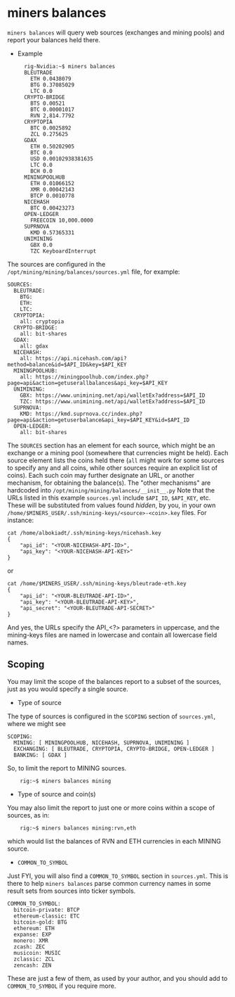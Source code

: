miners balances
===============
`miners balances` will query web sources (exchanges and mining pools) and report your balances held there.

* Example

        rig-Nvidia:~$ miners balances 
        BLEUTRADE
          ETH 0.0438079
          BTG 0.37085029
          LTC 0.0
        CRYPTO-BRIDGE
          BTS 0.00521
          BTC 0.00001017
          RVN 2,814.7792
        CRYPTOPIA
          BTC 0.0025892
          ZCL 0.275625
        GDAX
          ETH 0.50202905
          BTC 0.0
          USD 0.00102938381635
          LTC 0.0
          BCH 0.0
        MININGPOOLHUB
          ETH 0.01066152
          XMR 0.00042143
          BTCP 0.0010778
        NICEHASH
          BTC 0.00423273
        OPEN-LEDGER
          FREECOIN 10,000.0000
        SUPRNOVA
          KMD 0.57365331
        UNIMINING
          GBX 0.0
          TZC KeyboardInterrupt

The sources are configured in the `/opt/mining/mining/balances/sources.yml` file, for example:

    SOURCES:
      BLEUTRADE:
        BTG:
        ETH: 
        LTC:
      CRYPTOPIA:
        all: cryptopia
      CRYPTO-BRIDGE:
        all: bit-shares
      GDAX: 
        all: gdax
      NICEHASH:
        all: https://api.nicehash.com/api?method=balance&id=$API_ID&key=$API_KEY
      MININGPOOLHUB:
        all: https://miningpoolhub.com/index.php?page=api&action=getuserallbalances&api_key=$API_KEY
      UNIMINING:
        GBX: https://www.unimining.net/api/walletEx?address=$API_ID
        TZC: https://www.unimining.net/api/walletEx?address=$API_ID
      SUPRNOVA:
        KMD: https://kmd.suprnova.cc/index.php?page=api&action=getuserbalance&api_key=$API_KEY&id=$API_ID
      OPEN-LEDGER:
        all: bit-shares

The `SOURCES` section has an element for each source, which might be an exchange or a mining pool (somewhere that currencies might be held). Each source element lists the coins held there (`all` might work for some sources to specify any and all coins, while other sources require an explicit list of coins). Each such coin may further designate an URL, or another mechanism, for obtaining the balance(s). The "other mechanisms" are hardcoded into `/opt/mining/mining/balances/__init__.py`
Note that the URLs listed in this example `sources.yml` include `$API_ID`, `$API_KEY`, etc. These will be substituted from values found *hidden*, by you, in your own `/home/$MINERS_USER/.ssh/mining-keys/<source>-<coin>.key` files. For instance:

    cat /home/albokiadt/.ssh/mining-keys/nicehash.key 
    {
        "api_id": "<YOUR-NICEHASH-API-ID>",
        "api_key": "<YOUR-NICEHASH-API-KEY>"
    }
or

    cat /home/$MINERS_USER/.ssh/mining-keys/bleutrade-eth.key
    {
        "api_id": "<YOUR-BLEUTRADE-API-ID>",
        "api_key": "<YOUR-BLEUTRADE-API-KEY>",
        "api_secret": "<YOUR-BLEUTRADE-API-SECRET>"
    }
    
And yes, the URLs specify the API_<?> parameters in uppercase, and the mining-keys files are named in lowercase and contain all lowercase field names.

Scoping
-------
You may limit the scope of the balances report to a subset of the sources, just as you would specify a single source.

* Type of source

The type of sources is configured in the `SCOPING` section of `sources.yml`, where we might see

    SCOPING:
      MINING: [ MININGPOOLHUB, NICEHASH, SUPRNOVA, UNIMINING ]
      EXCHANGING: [ BLEUTRADE, CRYPTOPIA, CRYPTO-BRIDGE, OPEN-LEDGER ]
      BANKING: [ GDAX ]

So, to limit the report to MINING sources.

        rig:~$ miners balances mining

* Type of source and coin(s)

You may also limit the report to just one or more coins within a scope of sources, as in:

        rig:~$ miners balances mining:rvn,eth

which would list the balances of RVN and ETH currencies in each MINING source.

* `COMMON_TO_SYMBOL`

Just FYI, you will also find a `COMMON_TO_SYMBOL` section in `sources.yml`. This is there to help `miners balances` parse common currency names in some result sets from sources into ticker symbols.

    COMMON_TO_SYMBOL:
      bitcoin-private: BTCP
      ethereum-classic: ETC
      bitcoin-gold: BTG
      ethereum: ETH
      expanse: EXP
      monero: XMR
      zcash: ZEC
      musicoin: MUSIC
      zclassic: ZCL
      zencash: ZEN

These are just a few of them, as used by your author, and you should add to `COMMON_TO_SYMBOL` if you require more.